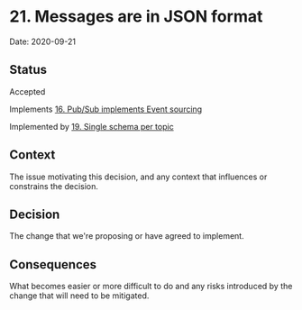 # 21. Messages are in JSON format

Date: 2020-09-21

## Status

Accepted

Implements [16. Pub/Sub implements Event sourcing](0016-pub-sub-implements-event-sourcing.md)

Implemented by [19. Single schema per topic](0019-single-schema-per-topic.md)

## Context

The issue motivating this decision, and any context that influences or constrains the decision.

## Decision

The change that we're proposing or have agreed to implement.

## Consequences

What becomes easier or more difficult to do and any risks introduced by the change that will need to be mitigated.
